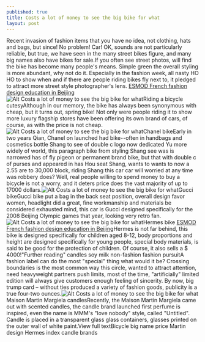 ```yaml
---
published: true
title: Costs a lot of money to see the big bike for what
layout: post
---
```

Recent invasion of fashion items that you have no idea, not clothing, hats and bags, but since! No problem! Car! OK, sounds are not particularly reliable, but true, we have seen in the many street bikes figure, and many big names also have bikes for sale.If you often see street photos, will find the bike has become many people\'s means. Simple green the overall styling is more abundant, why not do it. Especially in the fashion week, all nasty HO HO to show when and if there are people riding bikes fly next to, it pledged to attract more street style photographer\'s lens. [ESMOD French fashion design education in Beijing](https://udotrip.shutterfly.com/33)![Alt Costs a lot of money to see the big bike for what](https://c2.staticflickr.com/2/1538/24176013655_d44a51feea_b.jpg)Riding a bicycle cutesyAlthough in our memory, the bike has always been synonymous with cheap, but it turns out, spring bike! Not only were people riding it to show more luxury flagship stores have been offering its own brand of cars, of course, as with the price is not cheap.![Alt Costs a lot of money to see the big bike for what](https://c2.staticflickr.com/2/1661/23808197679_b2c788374a.jpg)Chanel bikeEarly in two years Qian, Chanel on launched had bike--often in handbags and cosmetics bottle Shang to see of double c logo now dedicated Yu more widely of world, this paragraph bike from styling Shang see was is narrowed has of fly pigeon or permanent brand bike, but that with double c of purses and appeared in has Hou seat Shang, wants to wants to now a 2.55 are to 30,000 block, riding Shang this car car will worried at any time was robbery does? Well, real people willing to spend money to buy a bicycle is not a worry, and it deters price does the vast majority of up to 17000 dollars.![Alt Costs a lot of money to see the big bike for what](https://c2.staticflickr.com/2/1603/23808203599_575ae3b09d.jpg)Gucci bikeGucci bike put a bag in the back seat position, overall design favor women, headlight did a great, fine workmanship and materials be considered exhausted mind, this car is Gucci designed specifically for the 2008 Beijing Olympic games that year, looking very retro fan.![Alt Costs a lot of money to see the big bike for what](https://c2.staticflickr.com/2/1594/24176032495_905340a316.jpg)Hermes bike [ESMOD French fashion design education in Beijing](https://udotrip.shutterfly.com/33)Hermes is not far behind, this bike is designed specifically for children aged 8-12, body proportions and height are designed specifically for young people, special body materials, is said to be good for the protection of children. Of course, it also sells a $ 4000!\"Further reading\" candles soy milk non-fashion fashion pursuitA fashion label can do the most \"special\" thing what would it be? Crossing boundaries is the most common way this circle, wanted to attract attention, need heavyweight partners push limits, most of the time, \"artificially\" limited edition will always give customers enough feeling of sincerity. By now, big trump card – without ties produced a variety of fashion goods, publicity is a true four-two ounces.![Alt Costs a lot of money to see the big bike for what](https://c2.staticflickr.com/2/1525/23547836284_6466a6a5df.jpg)Maison Martin Margiela candlesRecently, the Maison Martin Margiela came out with scented candles, the candle brand launched first perfume is inspired, even the name is MMM\'s \"love nobody\" style, called \"Untitled\". Candle is placed in a transparent glass glass containers, glasses printed on the outer wall of white paint.View full textBicycle big name price Martin design Hermes index candle brands